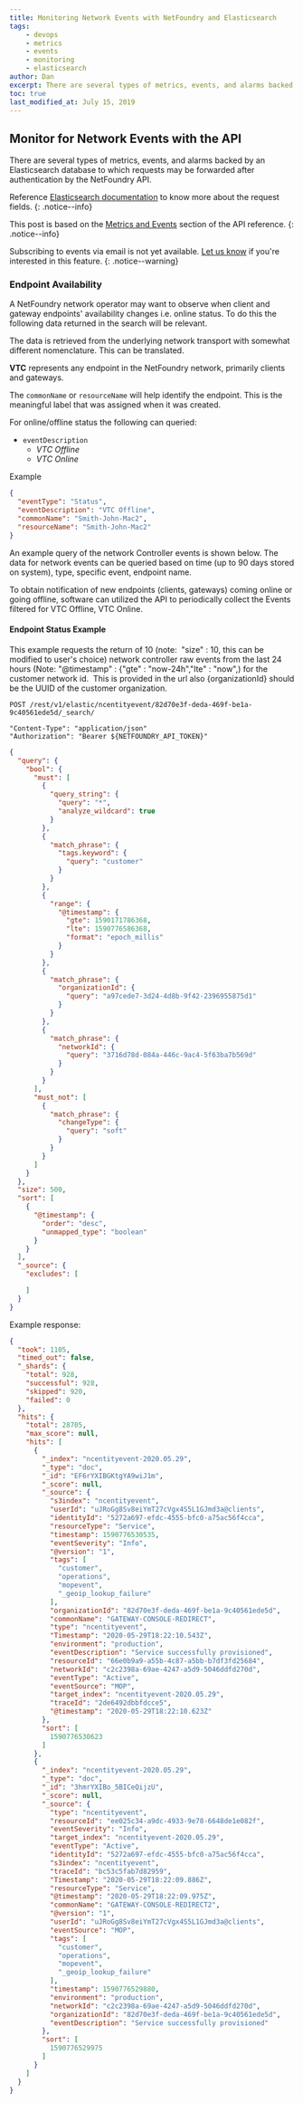 ```yaml
---
title: Monitoring Network Events with NetFoundry and Elasticsearch
tags:
    - devops
    - metrics
    - events
    - monitoring
    - elasticsearch
author: Dan
excerpt: There are several types of metrics, events, and alarms backed by an Elasticsearch database to which requests may be forwarded after authentication by the NetFoundry API.
toc: true
last_modified_at: July 15, 2019
---
```


## Monitor for Network Events with the API

There are several types of metrics, events, and alarms backed by an Elasticsearch database to which requests may be forwarded after authentication by the NetFoundry API.

Reference [Elasticsearch documentation](https://www.elastic.co/guide/en/elasticsearch/reference/current/search.html) to know more about the request fields.
{: .notice--info}

This post is based on the [Metrics and Events](https://gateway.production.netfoundry.io/rest/v1/docs/index.html#overview-metrics-and-events) section of the API reference.
{: .notice--info}

Subscribing to events via email is not yet available. [Let us know](/help/) if you're interested in this feature.
{: .notice--warning}

### Endpoint Availability

A NetFoundry network operator may want to observe when client and gateway endpoints' availability changes i.e. online status. To do this the following data returned in the search will be relevant.

The data is retrieved from the underlying network transport with somewhat different nomenclature. This can be translated.

**VTC** represents any endpoint in the NetFoundry network, primarily clients and gateways.

The `commonName` or `resourceName` will help identify the endpoint. This is the meaningful label that was assigned when it was created.

For online/offline status the following can queried:

* `eventDescription`
  * *VTC Offline*
  * *VTC Online*

Example

```json
{
  "eventType": "Status",
  "eventDescription": "VTC Offline",
  "commonName": "Smith-John-Mac2",  
  "resourceName": "Smith-John-Mac2"
}
```

An example query of the network Controller events is shown below. The data for network events can be queried based on time (up to 90 days stored on system), type, specific event, endpoint name.

To obtain notification of new endpoints (clients, gateways) coming online or going offline, software can utilized the API to periodically collect the Events filtered for VTC Offline, VTC Online.

#### Endpoint Status Example

This example requests the return of 10 (note:  "size" : 10, this can be modified to user's choice) network controller raw events from the last 24 hours (Note: "@timestamp" : {"gte" : "now-24h","lte" : "now",) for the customer network id.  This is provided in the url also {organizationId} should be the UUID of the customer organization.

`POST /rest/v1/elastic/ncentityevent/82d70e3f-deda-469f-be1a-9c40561ede5d/_search/`

```http
"Content-Type": "application/json"
"Authorization": "Bearer ${NETFOUNDRY_API_TOKEN}"
```

```json
{
  "query": {
    "bool": {
      "must": [
        {
          "query_string": {
            "query": "*",
            "analyze_wildcard": true
          }
        },
        {
          "match_phrase": {
            "tags.keyword": {
              "query": "customer"
            }
          }
        },
        {
          "range": {
            "@timestamp": {
              "gte": 1590171786368,
              "lte": 1590776586368,
              "format": "epoch_millis"
            }
          }
        },
        {
          "match_phrase": {
            "organizationId": {
              "query": "a97cede7-3d24-4d8b-9f42-2396955875d1"
            }
          }
        },
        {
          "match_phrase": {
            "networkId": {
              "query": "3716d78d-084a-446c-9ac4-5f63ba7b569d"
            }
          }
        }
      ],
      "must_not": [
        {
          "match_phrase": {
            "changeType": {
              "query": "soft"
            }
          }
        }
      ]
    }
  },
  "size": 500,
  "sort": [
    {
      "@timestamp": {
        "order": "desc",
        "unmapped_type": "boolean"
      }
    }
  ],
  "_source": {
    "excludes": [

    ]
  }
}
```

Example response:

```json
{
  "took": 1105,
  "timed_out": false,
  "_shards": {
    "total": 928,
    "successful": 928,
    "skipped": 920,
    "failed": 0
  },
  "hits": {
    "total": 28705,
    "max_score": null,
    "hits": [
      {
        "_index": "ncentityevent-2020.05.29",
        "_type": "doc",
        "_id": "EF6rYXIBGKtgYA9wiJ1m",
        "_score": null,
        "_source": {
          "s3index": "ncentityevent",
          "userId": "uJRoGg8Sv8eiYmT27cVgx4S5L1GJmd3a@clients",
          "identityId": "5272a697-efdc-4555-bfc0-a75ac56f4cca",
          "resourceType": "Service",
          "timestamp": 1590776530535,
          "eventSeverity": "Info",
          "@version": "1",
          "tags": [
            "customer",
            "operations",
            "mopevent",
            "_geoip_lookup_failure"
          ],
          "organizationId": "82d70e3f-deda-469f-be1a-9c40561ede5d",
          "commonName": "GATEWAY-CONSOLE-REDIRECT",
          "type": "ncentityevent",
          "Timestamp": "2020-05-29T18:22:10.543Z",
          "environment": "production",
          "eventDescription": "Service successfully provisioned",
          "resourceId": "66e0b9a9-a55b-4c87-a5bb-b7df3fd25684",
          "networkId": "c2c2398a-69ae-4247-a5d9-5046ddfd270d",
          "eventType": "Active",
          "eventSource": "MOP",
          "target_index": "ncentityevent-2020.05.29",
          "traceId": "2de6492dbbfdcce5",
          "@timestamp": "2020-05-29T18:22:10.623Z"
        },
        "sort": [
          1590776530623
        ]
      },
      {
        "_index": "ncentityevent-2020.05.29",
        "_type": "doc",
        "_id": "3hmrYXIBo_5BICeQijzU",
        "_score": null,
        "_source": {
          "type": "ncentityevent",
          "resourceId": "ee025c34-a9dc-4933-9e78-6648de1e082f",
          "eventSeverity": "Info",
          "target_index": "ncentityevent-2020.05.29",
          "eventType": "Active",
          "identityId": "5272a697-efdc-4555-bfc0-a75ac56f4cca",
          "s3index": "ncentityevent",
          "traceId": "bc53c5fab7d82959",
          "Timestamp": "2020-05-29T18:22:09.886Z",
          "resourceType": "Service",
          "@timestamp": "2020-05-29T18:22:09.975Z",
          "commonName": "GATEWAY-CONSOLE-REDIRECT2",
          "@version": "1",
          "userId": "uJRoGg8Sv8eiYmT27cVgx4S5L1GJmd3a@clients",
          "eventSource": "MOP",
          "tags": [
            "customer",
            "operations",
            "mopevent",
            "_geoip_lookup_failure"
          ],
          "timestamp": 1590776529880,
          "environment": "production",
          "networkId": "c2c2398a-69ae-4247-a5d9-5046ddfd270d",
          "organizationId": "82d70e3f-deda-469f-be1a-9c40561ede5d",
          "eventDescription": "Service successfully provisioned"
        },
        "sort": [
          1590776529975
        ]
      }
    ]
  }
}
```
